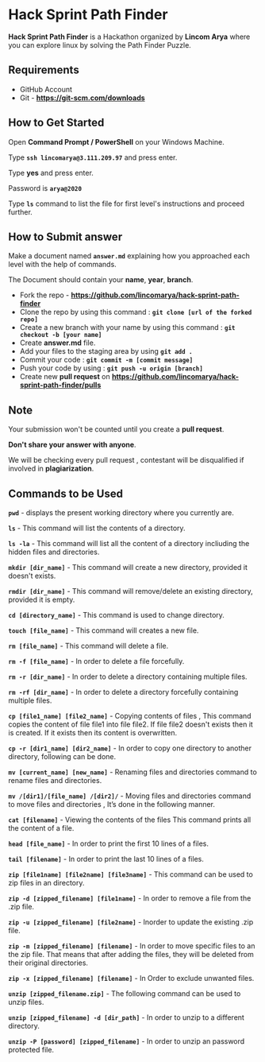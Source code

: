 # Hack Sprint Path Finder

**Hack Sprint Path Finder** is a Hackathon organized by **Lincom Arya** where you can explore linux by solving the Path Finder Puzzle.

## Requirements

- GitHub Account
- Git - **https://git-scm.com/downloads**

## How to Get Started

Open **Command Prompt / PowerShell** on your Windows Machine.

Type **```ssh lincomarya@3.111.209.97```** and press enter.

Type **yes** and press enter.

Password is **```arya@2020```**

Type **```ls```** command to list the file for first level's instructions and proceed further.

## How to Submit answer

Make a document named **```answer.md```** explaining how you approached each level with the help of commands.

The Document should contain your **name**, **year**, **branch**.

- Fork the repo - **https://github.com/lincomarya/hack-sprint-path-finder**
- Clone the repo by using this command : **```git clone [url of the forked repo]```**
- Create a new branch with your name by using this command : **```git checkout -b [your name]```**
- Create **answer.md** file.
- Add your files to the staging area by using **```git add . ```**
- Commit your code : **```git commit -m [commit message]```**
- Push your code by using : **```git push -u origin [branch]```**
- Create new **pull request** on **https://github.com/lincomarya/hack-sprint-path-finder/pulls**

## Note

Your submission won't be counted until you create a **pull request**.

**Don't share your answer with anyone**.

We will be checking every pull request , contestant will be disqualified if involved in **plagiarization**.

## Commands to be Used

**```pwd```** - displays the present working directory where you currently are.

**```ls```** - This command will list the contents of a directory.

**```ls -la```** - This command will list all the content of a directory incliuding the hidden files and directories.

**```mkdir [dir_name]```** - This command will create a new directory, provided it doesn't exists.

**```rmdir [dir_name]```** - This command will remove/delete an existing directory, provided it is empty.

**```cd [directory_name]```** - This command is used to change directory.

**```touch [file_name]```** - This command will creates a new file.

**```rm [file_name]```** - This command will delete a file.

**```rm -f [file_name]```** - In order to delete a file forcefully.

**```rm -r [dir_name]```** - In order to delete a directory containing multiple files.

**```rm -rf [dir_name]```** - In order to delete a directory forcefully containing multiple files.

**```cp [file1_name] [file2_name]```** - Copying contents of files , 
This command copies the content of file file1 into file file2. If file file2 doesn't exists then it is created. If it exists then its content is overwritten.

**```cp -r [dir1_name] [dir2_name]```** - In order to copy one directory to another directory, following can be done.

**```mv [current_name] [new_name]```** - Renaming files and directories
command to rename files and directories.

**```mv /[dir1]/[file_name] /[dir2]/```** - Moving files and directories
command to move files and directories , 
It’s done in the following manner.

**```cat [filename]```** - Viewing the contents of the files
This command prints all the content of a file.

**```head [file_name]```** - In order to print the first 10 lines of a files.

**```tail [filename]```** - In order to print the last 10 lines of a files.

**```zip [file1name] [file2name] [file3name]```** - This command can be used to zip files in an directory.

**```zip -d [zipped_filename] [file1name]```** - In order to remove a file from the .zip file.

**```zip -u [zipped_filename] [file2name]```** - Inorder to update the existing .zip file.

**```zip -m [zipped_filename] [filename]```** - In order to move specific files to an the zip file. That means that after adding the files, they will be deleted from their original directories.

**```zip -x [zipped_filename] [filename]```** - In Order to exclude unwanted files.

**```unzip [zipped_filename.zip]```** - The following command can be used to unzip files.

**```unzip [zipped_filename] -d [dir_path]```** - In order to unzip to a different directory.

**```unzip -P [password] [zipped_filename]```** - In order to unzip an password protected file.
